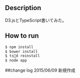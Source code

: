 ## Description
D3.jsとTypeScript書いてみた。

## How to run

```bash
$ npm install
$ bower install 
$ tsd reinstall
$ node app
```

##change log
2015/06/09 新規作成